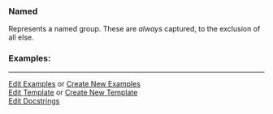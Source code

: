 ### <a id="McUtils.Parsers.RegexPatterns.Named">Named</a>
Represents a named group. These are _always_ captured, to the exclusion of all else.

### Examples:


___

[Edit Examples](https://github.com/McCoyGroup/McUtils/edit/edit/ci/examples/ci/docs/McUtils/Parsers/RegexPatterns/Named.md) or 
[Create New Examples](https://github.com/McCoyGroup/McUtils/new/edit/?filename=ci/examples/ci/docs/McUtils/Parsers/RegexPatterns/Named.md) <br/>
[Edit Template](https://github.com/McCoyGroup/McUtils/edit/edit/ci/docs/ci/docs/McUtils/Parsers/RegexPatterns/Named.md) or 
[Create New Template](https://github.com/McCoyGroup/McUtils/new/edit/?filename=ci/docs/templates/ci/docs/McUtils/Parsers/RegexPatterns/Named.md) <br/>
[Edit Docstrings](https://github.com/McCoyGroup/McUtils/edit/edit/McUtils/Parsers/RegexPatterns/Named/__init__.py?message=Update%20Docs)